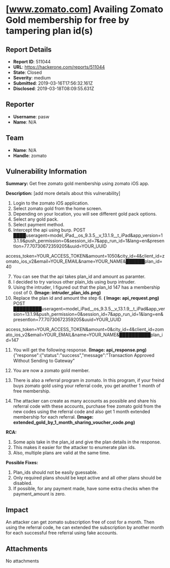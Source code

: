 # [www.zomato.com] Availing Zomato Gold membership for free by tampering plan id(s) 

## Report Details
- **Report ID**: 511044
- **URL**: https://hackerone.com/reports/511044
- **State**: Closed
- **Severity**: medium
- **Submitted**: 2019-03-16T17:56:32.161Z
- **Disclosed**: 2019-03-18T08:09:55.631Z

## Reporter
- **Username**: pasw
- **Name**: N/A

## Team
- **Name**: N/A
- **Handle**: zomato

## Vulnerability Information
**Summary:** 
Get free zomato gold membership using zomato iOS app.

**Description:** [add more details about this vulnerability]
1) Login to the zomato iOS application.
2) Select zomato gold from the home screen.
3) Depending on your location, you will see different gold pack options. 
4) Select any gold pack. 
5) Select payment method.
6) Intercept the api using burp. 
POST ████useragent=model_iPad__os_9.3.5__v_13.1.9__t_iPad&app_version=13.1.9&push_permission=0&session_id=7&app_run_id=1&lang=en&presentlon=77.70730672359205&uuid=YOUR_UUID

access_token=YOUR_ACCESS_TOKEN&amount=1050&city_id=4&client_id=zomato_ios_v2&email=YOUR_EMAIL&name=YOUR_NAME&██████plan_id=40

7) You can see that the api takes plan_id and amount as paramter. 
8) I decided to try various other plain_Ids using burp intruder. 
9) Using the intruder, I figured out that the plan_Id 147 has a membership cost of 0.
**(Image: intruder_plan_ids.png)**
10) Replace the plan id and amount the step 6. **( Image: api_request.png)**
POST █████████useragent=model_iPad__os_9.3.5__v_13.1.9__t_iPad&app_version=13.1.9&push_permission=0&session_id=7&app_run_id=1&lang=en&presentlon=77.70730672359205&uuid=YOUR_UUID

access_token=YOUR_ACCESS_TOKEN&amount=0&city_id=4&client_id=zomato_ios_v2&email=YOUR_EMAIL&name=YOUR_NAME&██████████plan_id=147

11) You will get the following response.   **(Image: api_response.png)**
{"response":{"status":"success","message":"Transaction Approved Without Sending to Gateway"

12) You are now a zomato gold member. 
13) There is also a referral program in zomato. In this program, if your freind buys zomato gold using your referral code, you get another 1 month of free membership. 
14) The attacker can create as many accounts as possible and share his referral code with these accounts, purchase free zomato gold from the new codes using the referral code and also get 1 month extended membership for each referral. **(Image: extended_gold_by_1_month_sharing_voucher_code.png)** 

**RCA:**
1. Some apis take in the plan_id and give the plan details in the response.
2. This makes it easier for the attacker to enumerate plan ids. 
3. Also, multiple plans are valid at the same time.

**Possible Fixes:**
1. Plan_ids should not be easily guessable.
2. Only required plans should be kept active and all other plans should be disabled.
3. If possible, for any payment made, have some extra checks when the payment_amount is zero.

## Impact

An attacker can get zomato subscription free of cost for a month. Then using the referral code, he can extended the subscription by another month for each successful free referral using fake accounts.

## Attachments
No attachments
